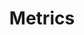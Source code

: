 ---
title: Metrics
slug: metrics
excerpt: Get started with your OVH.com Metrics Data platform
sections: Introduction, Getting started, Protocols, Sources, Use cases
---